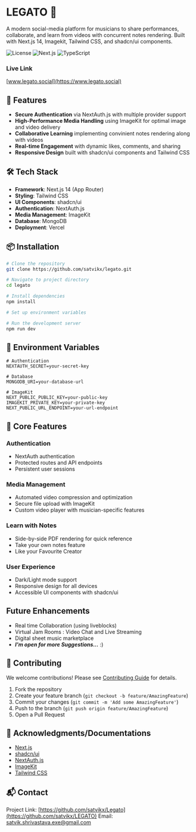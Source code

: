 # LEGATO 🎵

A modern social-media platform for musicians to share performances, collaborate, and learn from videos with concurrent notes rendering. Built with Next.js 14, Imagekit, Tailwind CSS, and shadcn/ui components. 

![License](https://img.shields.io/badge/license-MIT-blue.svg)
![Next.js](https://img.shields.io/badge/Next.js-14-black)
![TypeScript](https://img.shields.io/badge/TypeScript-5.0-blue)

### Live Link
[www.legato.social](https://www.legato.social)

## 🚀 Features

- **Secure Authentication** via NextAuth.js with multiple provider support
- **High-Performance Media Handling** using ImageKit for optimal image and video delivery
- **Collaborative Learning** implementing convinient notes rendering along with videos
- **Real-time Engagement** with dynamic likes, comments, and sharing
- **Responsive Design** built with shadcn/ui components and Tailwind CSS

## 🛠️ Tech Stack

- **Framework**: Next.js 14 (App Router)
- **Styling**: Tailwind CSS
- **UI Components**: shadcn/ui
- **Authentication**: NextAuth.js
- **Media Management**: ImageKit
- **Database**: MongoDB
- **Deployment**: Vercel

## 📦 Installation

```bash
# Clone the repository
git clone https://github.com/satvikx/legato.git

# Navigate to project directory
cd legato

# Install dependencies
npm install

# Set up environment variables

# Run the development server
npm run dev
```

## 🔑 Environment Variables

```plaintext
# Authentication
NEXTAUTH_SECRET=your-secret-key

# Database
MONGODB_URI=your-database-url

# ImageKit
NEXT_PUBLIC_PUBLIC_KEY=your-public-key
IMAGEKIT_PRIVATE_KEY=your-private-key
NEXT_PUBLIC_URL_ENDPOINT=your-url-endpoint

```

## 🎯 Core Features

### Authentication
- NextAuth authentication 
- Protected routes and API endpoints
- Persistent user sessions

### Media Management
- Automated video compression and optimization
- Secure file upload with ImageKit
- Custom video player with musician-specific features

### Learn with Notes
- Side-by-side PDF rendering for quick reference
- Take your own notes feature
- Like your Favourite Creator

### User Experience
- Dark/Light mode support
- Responsive design for all devices
- Accessible UI components with shadcn/ui

## Future Enhancements
- Real time Collaboration (using liveblocks)
- Virtual Jam Rooms : Video Chat and Live Streaming
- Digital sheet music marketplace
- ___I'm open for more Suggestions...___ :)

## 🤝 Contributing

We welcome contributions! Please see [Contributing Guide](https://docs.github.com/en/get-started/exploring-projects-on-github/contributing-to-a-project) for details.

1. Fork the repository
2. Create your feature branch (`git checkout -b feature/AmazingFeature`)
3. Commit your changes (`git commit -m 'Add some AmazingFeature'`)
4. Push to the branch (`git push origin feature/AmazingFeature`)
5. Open a Pull Request


## 🙏 Acknowledgments/Documentations

- [Next.js](https://nextjs.org/)
- [shadcn/ui](https://ui.shadcn.com/)
- [NextAuth.js](https://next-auth.js.org/)
- [ImageKit](https://imagekit.io/)
- [Tailwind CSS](https://tailwindcss.com/)

## 📬 Contact

Project Link: [https://github.com/satvikx/Legato](https://github.com/satvikx/LEGATO)
Email: [satvik.shrivastava.exe@gmail.com](mailto:satvik.shrivastava.exe@gmail.com) 